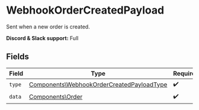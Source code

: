 # WebhookOrderCreatedPayload

Sent when a new order is created.

**Discord & Slack support:** Full


## Fields

| Field                                                                                                  | Type                                                                                                   | Required                                                                                               | Description                                                                                            |
| ------------------------------------------------------------------------------------------------------ | ------------------------------------------------------------------------------------------------------ | ------------------------------------------------------------------------------------------------------ | ------------------------------------------------------------------------------------------------------ |
| `type`                                                                                                 | [Components\WebhookOrderCreatedPayloadType](../../Models/Components/WebhookOrderCreatedPayloadType.md) | :heavy_check_mark:                                                                                     | N/A                                                                                                    |
| `data`                                                                                                 | [Components\Order](../../Models/Components/Order.md)                                                   | :heavy_check_mark:                                                                                     | N/A                                                                                                    |